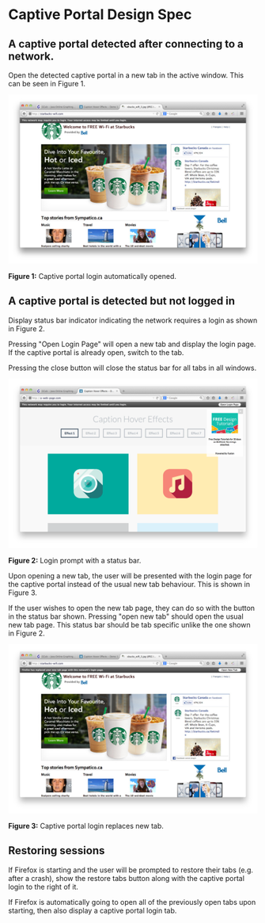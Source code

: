 # Captive Portal Design Spec

## A captive portal detected after connecting to a network.

Open the detected captive portal in a new tab in the active window. This can be
seen in Figure 1.

![](wifi.login.auto.tab.png)

**Figure 1:** Captive portal login automatically opened.

## A captive portal is detected but not logged in

Display status bar indicator indicating the network requires a login as shown in
Figure 2.

Pressing "Open Login Page" will open a new tab and display the login page.
If the captive portal is already open, switch to the tab.

Pressing the close button will close the status bar for all tabs in all windows.

![](status.bar.open.login.png)

**Figure 2:** Login prompt with a status bar.

Upon opening a new tab, the user will be presented with the login page for the
captive portal instead of the usual new tab behaviour. This is shown in
Figure 3.

If the user wishes to open the new tab page, they can do so with the button in
the status bar shown. Pressing "open new tab" should open the usual new tab
page. This status bar should be tab specific unlike the one shown in Figure 2.

![](wifi.login.new.tab.png)

**Figure 3:** Captive portal login replaces new tab.

## Restoring sessions

If Firefox is starting and the user will be prompted to restore their tabs
(e.g. after a crash), show the restore tabs button along with the captive portal
login to the right of it.

If Firefox is automatically going to open all of the previously open tabs upon
starting, then also display a captive portal login tab.

